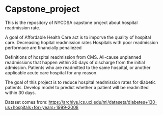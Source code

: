 # Capstone_project
This is the repository of NYCDSA capstone project about hospital readmission rate. 

A goal of Affordable Health Care act is to imporve the quality of hospital care.
Decreasing hopital readmission rates
Hospitals with poor readmission performace are financially penaliezed

Definitions of hospital readmission from CMS.
All-cause unplanned readmissions that happen within 30 days of discharge from the initial admission.
Patients who are readmitted to the same hospital, or another applicable acute care hospital for any reason.

The goal of this project is to reduce hospital readmission rates for diabetic patients.
Develop model to predict whether a patient will be readmitted within 30 days.

Dataset comes from:
https://archive.ics.uci.edu/ml/datasets/diabetes+130-us+hospitals+for+years+1999-2008
